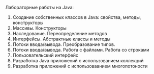 Лабораторные работы на Java:

1. Создание собственных классов в Java: свойства, методы, конструкторы
2. Массивы. Конструкторы
3. Наследование. Переопределение методов
4. Интерфейсы. Абстрактные классы и методы
5. Потоки ввода/вывода. Преобразование типов.
6. Потоки ввода/вывода. Работа с файлами. Работа со строками
7. Пользовательский интерфейс
8. Разработка Java приложений с использованием коллекций
9. Разработка приложений с использоваанием многопотоности
